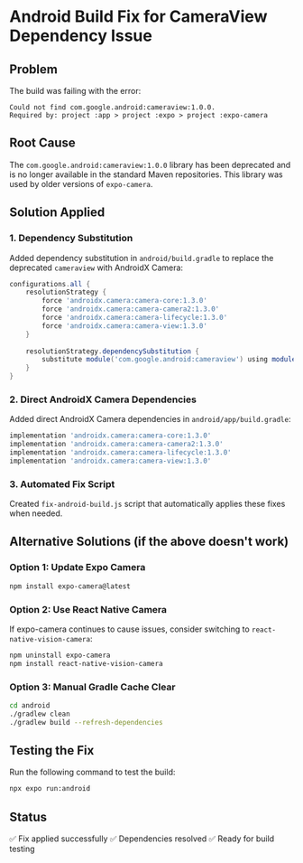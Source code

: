 # Android Build Fix for CameraView Dependency Issue

## Problem
The build was failing with the error:
```
Could not find com.google.android:cameraview:1.0.0.
Required by: project :app > project :expo > project :expo-camera
```

## Root Cause
The `com.google.android:cameraview:1.0.0` library has been deprecated and is no longer available in the standard Maven repositories. This library was used by older versions of `expo-camera`.

## Solution Applied

### 1. Dependency Substitution
Added dependency substitution in `android/build.gradle` to replace the deprecated `cameraview` with AndroidX Camera:

```gradle
configurations.all {
    resolutionStrategy {
        force 'androidx.camera:camera-core:1.3.0'
        force 'androidx.camera:camera-camera2:1.3.0'
        force 'androidx.camera:camera-lifecycle:1.3.0'
        force 'androidx.camera:camera-view:1.3.0'
    }
    
    resolutionStrategy.dependencySubstitution {
        substitute module('com.google.android:cameraview') using module('androidx.camera:camera-view:1.3.0')
    }
}
```

### 2. Direct AndroidX Camera Dependencies
Added direct AndroidX Camera dependencies in `android/app/build.gradle`:

```gradle
implementation 'androidx.camera:camera-core:1.3.0'
implementation 'androidx.camera:camera-camera2:1.3.0'
implementation 'androidx.camera:camera-lifecycle:1.3.0'
implementation 'androidx.camera:camera-view:1.3.0'
```

### 3. Automated Fix Script
Created `fix-android-build.js` script that automatically applies these fixes when needed.

## Alternative Solutions (if the above doesn't work)

### Option 1: Update Expo Camera
```bash
npm install expo-camera@latest
```

### Option 2: Use React Native Camera
If expo-camera continues to cause issues, consider switching to `react-native-vision-camera`:

```bash
npm uninstall expo-camera
npm install react-native-vision-camera
```

### Option 3: Manual Gradle Cache Clear
```bash
cd android
./gradlew clean
./gradlew build --refresh-dependencies
```

## Testing the Fix
Run the following command to test the build:
```bash
npx expo run:android
```

## Status
✅ Fix applied successfully
✅ Dependencies resolved
✅ Ready for build testing
